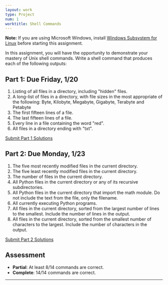 ```yaml
---
layout: work
type: Project
num: 1
worktitle: Shell Commands
---
```


**Note:** If you are using Microsoft Windows, install 
[Windows Subsystem for Linux](https://docs.microsoft.com/en-us/windows/wsl/install-win10)
before starting this assignment.

In this assignment, you will have the opportunity to demonstrate your mastery of
Unix shell commands. Write a shell command that produces each of the following outputs:

## Part 1: Due Friday, 1/20
1. Listing of all files in a directory, including "hidden" files.
2. A long-list of files in a directory, with file sizes in the most appropriate of the following: Byte, Kilobyte, Megabyte, Gigabyte, Terabyte and Petabyte
3. The first fifteen lines of a file.
4. The last fifteen lines of a file.
5. Every line in a file containing the word "red".
6. All files in a directory ending with "txt".

[Submit Part 1 Solutions](https://docs.google.com/forms/d/e/1FAIpQLSeCS8Jwi9OSJmfnUQEHCS3GH845gVi2wPY6m-K_DfGU3FXhwg/viewform?usp=sf_link)

## Part 2: Due Monday, 1/23
1. The five most recently modified files in the current directory.
2. The five least recently modified files in the current directory.
3. The number of files in the current directory.
4. All Python files in the current directory or any of its recursive subdirectories.
5. All Python files in the current directory that import the math module. Do not include the text from the file, only the filename.
6. All currently executing Python programs.
7. All files in the current directory, sorted from the largest number of lines to the smallest. Include the number of lines in the output.
8. All files in the current directory, sorted from the smallest number of characters to the largest. Include the number of characters in the output.

[Submit Part 2 Solutions](https://docs.google.com/forms/d/e/1FAIpQLSc48Ht3M2q5qpdN-x9qy7-Ro0FOnVyrBlJqhOerv9t-kLJPEA/viewform?usp=sf_link)

## Assessment
* **Partial**: At least 8/14 commands are correct.
* **Complete**: 14/14 commands are correct.

------------------------------------------------------------------------
